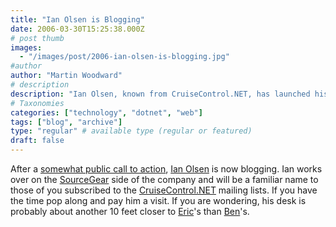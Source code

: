 ```yaml
---
title: "Ian Olsen is Blogging"
date: 2006-03-30T15:25:38.000Z
# post thumb
images:
  - "/images/post/2006-ian-olsen-is-blogging.jpg"
#author
author: "Martin Woodward"
# description
description: "Ian Olsen, known from CruiseControl.NET, has launched his blog—visit to discover his insights and updates from SourceGear."
# Taxonomies
categories: ["technology", "dotnet", "web"]
tags: ["blog", "archive"]
type: "regular" # available type (regular or featured)
draft: false
---
```

After a [somewhat public call to action](http://software.ericsink.com/entries/Ben_Blogging.html), [Ian Olsen](http://ianolsen.wordpress.com/) is now blogging.  Ian works over on the [SourceGear](http://www.sourcegear.com/) side of the company and will be a familiar name to those of you subscribed to the [CruiseControl.NET](http://confluence.public.thoughtworks.org/display/CCNET/Welcome+to+CruiseControl.NET) mailing lists.  If you have the time pop along and pay him a visit.  If you are wondering, his desk is probably about another 10 feet closer to [Eric](http://software.ericsink.com/)'s than [Ben](http://www.benpryor.com/blog/)'s.